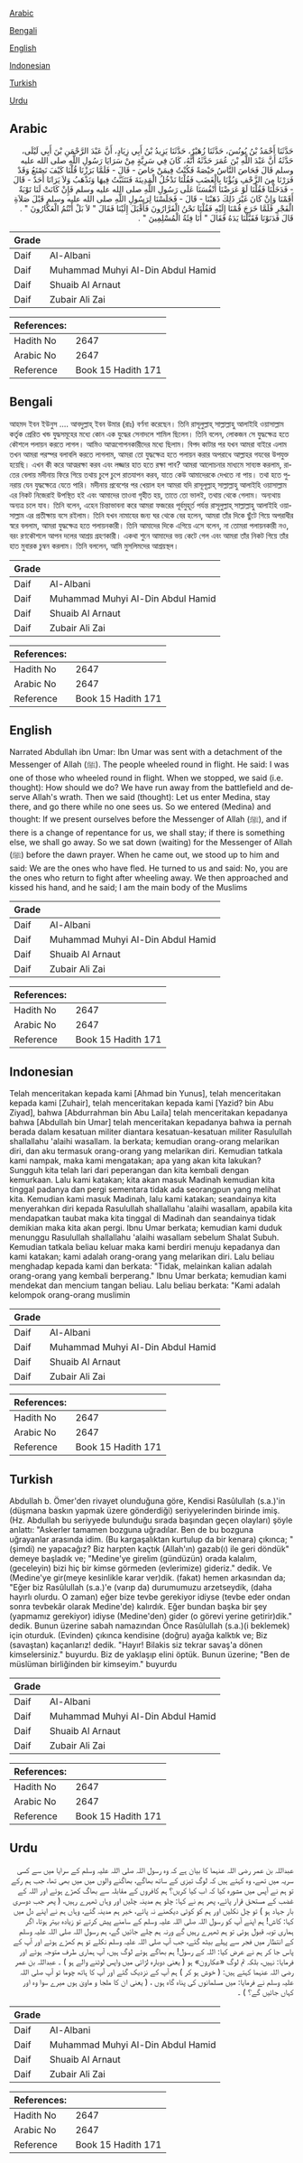 [Arabic](#arabic)

[Bengali](#bengali)

[English](#english)

[Indonesian](#indonesian)

[Turkish](#turkish)

[Urdu](#urdu)

## Arabic


<div dir="rtl" lang="ar" style={{fontSize:'larger',backgroundColor:'#f8f9fa',padding:20}}>
حَدَّثَنَا أَحْمَدُ بْنُ يُونُسَ، حَدَّثَنَا زُهَيْرٌ، حَدَّثَنَا يَزِيدُ بْنُ أَبِي زِيَادٍ، أَنَّ عَبْدَ الرَّحْمَنِ بْنَ أَبِي لَيْلَى، حَدَّثَهُ أَنَّ عَبْدَ اللَّهِ بْنَ عُمَرَ حَدَّثَهُ أَنَّهُ، كَانَ فِي سَرِيَّةٍ مِنْ سَرَايَا رَسُولِ اللَّهِ صلى الله عليه وسلم قَالَ فَحَاصَ النَّاسُ حَيْصَةً فَكُنْتُ فِيمَنْ حَاصَ - قَالَ - فَلَمَّا بَرَزْنَا قُلْنَا كَيْفَ نَصْنَعُ وَقَدْ فَرَرْنَا مِنَ الزَّحْفِ وَبُؤْنَا بِالْغَضَبِ فَقُلْنَا نَدْخُلُ الْمَدِينَةَ فَنَتَثَبَّتُ فِيهَا وَنَذْهَبُ وَلاَ يَرَانَا أَحَدٌ - قَالَ - فَدَخَلْنَا فَقُلْنَا لَوْ عَرَضْنَا أَنْفُسَنَا عَلَى رَسُولِ اللَّهِ صلى الله عليه وسلم فَإِنْ كَانَتْ لَنَا تَوْبَةٌ أَقَمْنَا وَإِنْ كَانَ غَيْرَ ذَلِكَ ذَهَبْنَا - قَالَ - فَجَلَسْنَا لِرَسُولِ اللَّهِ صلى الله عليه وسلم قَبْلَ صَلاَةِ الْفَجْرِ فَلَمَّا خَرَجَ قُمْنَا إِلَيْهِ فَقُلْنَا نَحْنُ الْفَرَّارُونَ فَأَقْبَلَ إِلَيْنَا فَقَالَ ‏"‏ لاَ بَلْ أَنْتُمُ الْعَكَّارُونَ ‏"‏ ‏.‏ قَالَ فَدَنَوْنَا فَقَبَّلْنَا يَدَهُ فَقَالَ ‏"‏ أَنَا فِئَةُ الْمُسْلِمِينَ ‏"‏ ‏.‏
</div>
<div style={{backgroundColor:'#f8f9fa',padding:20, marginBottom: 10}}><table> <thead> <tr> <th>Grade</th> <th></th> </tr> </thead> <tbody> <tr><td>Daif</td><td>Al-Albani</td></tr><tr><td>Daif</td><td>Muhammad Muhyi Al-Din Abdul Hamid</td></tr><tr><td>Daif</td><td>Shuaib Al Arnaut</td></tr><tr><td>Daif</td><td>Zubair Ali Zai</td></tr></tbody></table><table> <thead> <tr> <th>References:</th> <th></th> </tr> </thead> <tbody><tr><td>Hadith No</td><td>2647</td></tr><tr><td>Arabic No</td><td>2647</td></tr><tr><td>Reference</td><td>Book 15 Hadith 171</td></tr></tbody></table></div>

## Bengali


<div dir="ltr" lang="bn" style={{fontSize:'larger',backgroundColor:'#f8f9fa',padding:20}}>
আহমদ ইবন ইউনুস .... আবদুল্লাহ্ ইবন উমার (রাঃ) বর্ণনা করেছেন। তিনি রাসূলুল্লাহ্ সাল্লাল্লাহু আলাইহি ওয়াসাল্লাম কর্তৃক প্রেরিত খন্ড যুদ্ধসমূহের মধ্যে কোন এক যুদ্ধের সেনাদলে শামিল ছিলেন। তিনি বলেন, লোকজন সে যুদ্ধক্ষেত্র হতে কৌশলে পলায়ন করতে লাগল। আমিও আত্মগোপনকারীদের মধ্যে ছিলাম। বিপদ কাটার পর যখন আমরা বাইরে এলাম তখন আমরা পরস্পর বলাবলি করতে লাগলাম, আমরা তো যুদ্ধক্ষেত্র হতে পলায়ন করার অপরাধে আল্লাহর গযবের উপযুক্ত হয়েছি। এখন কী করে আত্মরক্ষা করব এবং লজ্জার হাত হতে রক্ষা পাব? আমরা আলোচনার মাধ্যমে সাব্যস্ত করলাম, রাতের বেলায় মদীনায় ফিরে গিয়ে তথায় চুপে চুপে রাতযাপন করব, যাতে কেউ আমাদেরকে দেখতে না পায়। তথা হতে পুনরায় যেন যুদ্ধক্ষেত্রে যেতে পারি। মদীনায় প্রবেশের পর খেয়াল হল আমরা যদি রাসূলূল্লাহ্ সাল্লাল্লাহু আলাইহি ওয়াসাল্লাম এর নিকট নিজেরাই উপস্থিত হই এবং আমাদের তাওবা গৃহীত হয়, তাতে তো ভালই, তথায় থেকে গেলাম। অন্যথায় অন্যত্র চলে যাব। তিনি বলেন, এহেন চিন্তাভাবনা করে আমরা ফজরের পূর্বমুহূর্ত পর্যন্ত রাসূলুল্লাহ্ সাল্লাল্লাহু আলাইহি ওয়াসাল্লাম এর প্রতীক্ষায় বসে রইলাম। তিনি যখন নামাযের জন্য ঘর থেকে বের হলেন, আমরা তাঁর দিকে ছুঁটে গিয়ে অপরাধীর স্বরে বললাম, আমরা যুদ্ধক্ষেত্র হতে পলায়নকারী। তিনি আমাদের দিকে এগিয়ে এসে বলেন, না তোমরা পলায়নকারী নও, বরং রণকৌশলে আপন দলের আশ্রয় গ্রহণকারী। একথা শুনে আমাদের ভয় কেটে গেল এবং আমরা তাঁর নিকট গিয়ে তাঁর হাত মুবারক চুম্বন করলাম। তিনি বললেন, আমি মুসলিমদের আশ্রয়স্থল।
</div>
<div style={{backgroundColor:'#f8f9fa',padding:20, marginBottom: 10}}><table> <thead> <tr> <th>Grade</th> <th></th> </tr> </thead> <tbody> <tr><td>Daif</td><td>Al-Albani</td></tr><tr><td>Daif</td><td>Muhammad Muhyi Al-Din Abdul Hamid</td></tr><tr><td>Daif</td><td>Shuaib Al Arnaut</td></tr><tr><td>Daif</td><td>Zubair Ali Zai</td></tr></tbody></table><table> <thead> <tr> <th>References:</th> <th></th> </tr> </thead> <tbody><tr><td>Hadith No</td><td>2647</td></tr><tr><td>Arabic No</td><td>2647</td></tr><tr><td>Reference</td><td>Book 15 Hadith 171</td></tr></tbody></table></div>

## English


<div dir="ltr" lang="en" style={{fontSize:'larger',backgroundColor:'#f8f9fa',padding:20}}>
Narrated Abdullah ibn Umar: Ibn Umar was sent with a detachment of the Messenger of Allah (ﷺ). The people wheeled round in flight. He said: I was one of those who wheeled round in flight. When we stopped, we said (i.e. thought): How should we do? We have run away from the battlefield and deserve Allah's wrath. Then we said (thought): Let us enter Medina, stay there, and go there while no one sees us. So we entered (Medina) and thought: If we present ourselves before the Messenger of Allah (ﷺ), and if there is a change of repentance for us, we shall stay; if there is something else, we shall go away. So we sat down (waiting) for the Messenger of Allah (ﷺ) before the dawn prayer. When he came out, we stood up to him and said: We are the ones who have fled. He turned to us and said: No, you are the ones who return to fight after wheeling away. We then approached and kissed his hand, and he said; I am the main body of the Muslims
</div>
<div style={{backgroundColor:'#f8f9fa',padding:20, marginBottom: 10}}><table> <thead> <tr> <th>Grade</th> <th></th> </tr> </thead> <tbody> <tr><td>Daif</td><td>Al-Albani</td></tr><tr><td>Daif</td><td>Muhammad Muhyi Al-Din Abdul Hamid</td></tr><tr><td>Daif</td><td>Shuaib Al Arnaut</td></tr><tr><td>Daif</td><td>Zubair Ali Zai</td></tr></tbody></table><table> <thead> <tr> <th>References:</th> <th></th> </tr> </thead> <tbody><tr><td>Hadith No</td><td>2647</td></tr><tr><td>Arabic No</td><td>2647</td></tr><tr><td>Reference</td><td>Book 15 Hadith 171</td></tr></tbody></table></div>

## Indonesian


<div dir="ltr" lang="id" style={{fontSize:'larger',backgroundColor:'#f8f9fa',padding:20}}>
Telah menceritakan kepada kami [Ahmad bin Yunus], telah menceritakan kepada kami [Zuhair], telah menceritakan kepada kami [Yazid? bin Abu Ziyad], bahwa [Abdurrahman bin Abu Laila] telah menceritakan kepadanya bahwa [Abdullah bin Umar] telah menceritakan kepadanya bahwa ia pernah berada dalam kesatuan militer diantara kesatuan-kesatuan militer Rasulullah shallallahu 'alaihi wasallam. Ia berkata; kemudian orang-orang melarikan diri, dan aku termasuk orang-orang yang melarikan diri. Kemudian tatkala kami nampak, maka kami mengatakan; apa yang akan kita lakukan? Sungguh kita telah lari dari peperangan dan kita kembali dengan kemurkaan. Lalu kami katakan; kita akan masuk Madinah kemudian kita tinggal padanya dan pergi sementara tidak ada seorangpun yang melihat kita. Kemudian kami masuk Madinah, lalu kami katakan; seandainya kita menyerahkan diri kepada Rasulullah shallallahu 'alaihi wasallam, apabila kita mendapatkan taubat maka kita tinggal di Madinah dan seandainya tidak demikian maka kita akan pergi. Ibnu Umar berkata; kemudian kami duduk menunggu Rasulullah shallallahu 'alaihi wasallam sebelum Shalat Subuh. Kemudian tatkala beliau keluar maka kami berdiri menuju kepadanya dan kami katakan; kami adalah orang-orang yang melarikan diri. Lalu beliau menghadap kepada kami dan berkata: "Tidak, melainkan kalian adalah orang-orang yang kembali berperang." Ibnu Umar berkata; kemudian kami mendekat dan mencium tangan beliau. Lalu beliau berkata: "Kami adalah kelompok orang-orang muslimin
</div>
<div style={{backgroundColor:'#f8f9fa',padding:20, marginBottom: 10}}><table> <thead> <tr> <th>Grade</th> <th></th> </tr> </thead> <tbody> <tr><td>Daif</td><td>Al-Albani</td></tr><tr><td>Daif</td><td>Muhammad Muhyi Al-Din Abdul Hamid</td></tr><tr><td>Daif</td><td>Shuaib Al Arnaut</td></tr><tr><td>Daif</td><td>Zubair Ali Zai</td></tr></tbody></table><table> <thead> <tr> <th>References:</th> <th></th> </tr> </thead> <tbody><tr><td>Hadith No</td><td>2647</td></tr><tr><td>Arabic No</td><td>2647</td></tr><tr><td>Reference</td><td>Book 15 Hadith 171</td></tr></tbody></table></div>

## Turkish


<div dir="ltr" lang="tr" style={{fontSize:'larger',backgroundColor:'#f8f9fa',padding:20}}>
Abdullah b. Ömer'den rivayet olunduğuna göre, Kendisi Rasûlullah (s.a.)'in (düşmana baskın yapmak üzere gönderdiği) seriyyelerinden birinde imiş. (Hz. Abdullah bu seriyyede bulunduğu sırada başından geçen olayları) şöyle anlattı: "Askerler tamamen bozguna uğradılar. Ben de bu bozguna uğrayanlar arasında idim. (Bu kargaşalıktan kurtulup da bir kenara) çıkınca; "(şimdi) ne yapacağız? Biz harpten kaçtık (Allah'ın) gazab(ı) ile geri döndük" demeye başladık ve; "Medine'ye girelim (gündüzün) orada kalalım, (geceleyin) bizi hiç bir kimse görmeden (evlerimize) gideriz." dedik. Ve (Medine'ye gir(meye kesinlikle karar ver)dik. (fakat) hemen arkasından da; "Eğer biz Rasûlullah (s.a.)'e (varıp da) durumumuzu arzetseydik, (daha hayırlı olurdu. O zaman) eğer bize tevbe gerekiyor idiyse (tevbe eder ondan sonra tevbekâr olarak Medine'de) kalırdık. Eğer bundan başka bir şey (yapmamız gerekiyor) idiyse (Medine'den) gider (o görevi yerine getirir)dik." dedik. Bunun üzerine sabah namazından Önce Rasûlullah (s.a.)(i beklemek) için oturduk. (Evinden) çıkınca kendisine (doğru) ayağa kalktık ve; Biz (savaştan) kaçanlarız! dedik. "Hayır! Bilakis siz tekrar savaş'a dönen kimselersiniz." buyurdu. Biz de yaklaşıp elini öptük. Bunun üzerine; "Ben de müslüman birliğinden bir kimseyim." buyurdu
</div>
<div style={{backgroundColor:'#f8f9fa',padding:20, marginBottom: 10}}><table> <thead> <tr> <th>Grade</th> <th></th> </tr> </thead> <tbody> <tr><td>Daif</td><td>Al-Albani</td></tr><tr><td>Daif</td><td>Muhammad Muhyi Al-Din Abdul Hamid</td></tr><tr><td>Daif</td><td>Shuaib Al Arnaut</td></tr><tr><td>Daif</td><td>Zubair Ali Zai</td></tr></tbody></table><table> <thead> <tr> <th>References:</th> <th></th> </tr> </thead> <tbody><tr><td>Hadith No</td><td>2647</td></tr><tr><td>Arabic No</td><td>2647</td></tr><tr><td>Reference</td><td>Book 15 Hadith 171</td></tr></tbody></table></div>

## Urdu


<div dir="rtl" lang="ur" style={{fontSize:'larger',backgroundColor:'#f8f9fa',padding:20}}>
عبداللہ بن عمر رضی اللہ عنہما کا بیان ہے کہ وہ رسول اللہ صلی اللہ علیہ وسلم کے سرایا میں سے کسی سریہ میں تھے، وہ کہتے ہیں کہ لوگ تیزی کے ساتھ بھاگے، بھاگنے والوں میں میں بھی تھا، جب ہم رکے تو ہم نے آپس میں مشورہ کیا کہ اب کیا کریں؟ ہم کافروں کے مقابلہ سے بھاگ کھڑے ہوئے اور اللہ کے غضب کے مستحق قرار پائے، پھر ہم نے کہا: چلو ہم مدینہ چلیں اور وہاں ٹھہرے رہیں، ( پھر جب دوسری بار جہاد ہو ) تو چل نکلیں اور ہم کو کوئی دیکھنے نہ پائے، خیر ہم مدینہ گئے، وہاں ہم نے اپنے دل میں کہا: کاش! ہم اپنے آپ کو رسول اللہ صلی اللہ علیہ وسلم کے سامنے پیش کرتے تو زیادہ بہتر ہوتا، اگر ہماری توبہ قبول ہوئی تو ہم ٹھہرے رہیں گے ورنہ ہم چلے جائیں گے، ہم رسول اللہ صلی اللہ علیہ وسلم کے انتظار میں فجر سے پہلے بیٹھ گئے، جب آپ صلی اللہ علیہ وسلم نکلے تو ہم کھڑے ہوئے اور آپ کے پاس جا کر ہم نے عرض کیا: اللہ کے رسول! ہم بھاگے ہوئے لوگ ہیں، آپ ہماری طرف متوجہ ہوئے اور فرمایا: نہیں، بلکہ تم لوگ «عکارون» ہو ( یعنی دوبارہ لڑائی میں واپس لوٹنے والے ہو ) ۔ عبداللہ بن عمر رضی اللہ عنہما کہتے ہیں: ( خوش ہو کر ) ہم آپ کے نزدیک گئے اور آپ کا ہاتھ چوما تو آپ صلی اللہ علیہ وسلم نے فرمایا: میں مسلمانوں کی پناہ گاہ ہوں ، ( یعنی ان کا ملجا و ماویٰ ہوں میرے سوا وہ اور کہاں جائیں گے؟ ) ۔
</div>
<div style={{backgroundColor:'#f8f9fa',padding:20, marginBottom: 10}}><table> <thead> <tr> <th>Grade</th> <th></th> </tr> </thead> <tbody> <tr><td>Daif</td><td>Al-Albani</td></tr><tr><td>Daif</td><td>Muhammad Muhyi Al-Din Abdul Hamid</td></tr><tr><td>Daif</td><td>Shuaib Al Arnaut</td></tr><tr><td>Daif</td><td>Zubair Ali Zai</td></tr></tbody></table><table> <thead> <tr> <th>References:</th> <th></th> </tr> </thead> <tbody><tr><td>Hadith No</td><td>2647</td></tr><tr><td>Arabic No</td><td>2647</td></tr><tr><td>Reference</td><td>Book 15 Hadith 171</td></tr></tbody></table></div>